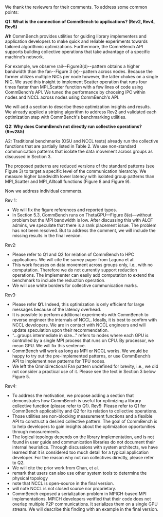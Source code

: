 We thank the reviewers for their comments. To address some common points:

**Q1: What is the connection of CommBench to applications? (Rev2, Rev4, Rev5)**

**A1:** CommBench provides utilities for guiding library implementers and application developers  to make quick and reliable experiments towards tailored algorithmic optimizations. Furthermore, the CommBench API supports building collective operations that take advantage of a specific machine’s network.

For example, we observe rail--Figure3(d)--pattern obtains a higher bandwidth than the fan--Figure 3 (e)--pattern across nodes. Because the former utilizes multiple NICs per node however, the latter chokes on a single NIC. We used this insight to implement Scatter operation that runs four times faster than MPI_Scatter function with a few lines of code using CommBench’s API. We tuned the performance by choosing IPC within nodes and NCCL across nodes using CommBench's API. 
 
We will add a section to describe these optimization insights and results. We already applied a striping algorithm to address Rev2 and validated each optimization step with CommBench's benchmarking utilities.
 
**Q2: Why does CommBench not directly run collective operations? (Rev2&5)**

A2: Traditional benchmarks (OSU and NCCL tests) already run the collective functions that are partially listed in Table 2. We use non-standard communication patterns that isolate the data movement across groups as discussed in Section 3.

The proposed patterns are reduced versions of the standard patterns (see Figure 3) to target a specific level of the communication hierarchy. We measure higher bandwidth lower latency with isolated group patterns than MPI_Scatter and MPI_Alltoall functions (Figure 8 and Figure 9).

Now we address individual comments.

Rev 1:
- We will fix the figure references and reported typos.
- In Section 5.3, CommBench runs on ThetaGPU—Figure 8(e)—without problem but the MPI bandwidth is low. After discussing this with ALCF admins, we speculate that there is a rank placement issue. The problem has not been resolved. But to address the comment, we will include the missing results in the final version.

Rev2:
- Please refer to Q1 and Q2 for relation of CommBench to HPC applications. We will cite the survey paper from Laguna et al.
- This work focuses on data movement across groups only, i.e., with no computation. Therefore we do not currently support reduction operations. The implementer can easily add computation to extend the benchmark to include the reduction operation.
- We will use white borders for collective communication marks.

Rev3:
- Please refer **Q1**.  Indeed, this optimization is only efficient for large messages because of the latency overhead.
- It is possible to perform additional experiments with CommBench to reverse engineer the internals of NCCL. Ideally, it is best to confirm with NCCL developers. We are in contact with NCCL engineers and will update speculation upon their recommendation.
- “...groups intermediate in size…" refers to nodes where each GPU is controlled by a single MPI process that runs on CPU. By processor, we mean GPU. We will fix this sentence.
- CommBench will work as long as MPI or NCCL works. We would be happy to try out the pre-implemented patterns, or use CommBench’s API to implement new patterns for TPU nodes.
- We left the Omnidirectional Fan pattern undefined for brevity, i.e., we did not consider a practical use of it. Please see the text in Section 3 below Figure 5.

Rev4:
- To address the motivation, we propose adding a section that demonstrates how CommBench is useful for optimizing a library collective function (please refer to Q1).
Rev5:
Please refer to Q1 for CommBench applicability and Q2 for its relation to collective operations.
- Those utilities are non-blocking measurement functions and a flexible API to construct a desired collective pattern. The goal of CommBench is to help developers to gain insights about the optimization opportunities through measurements.
- The logical topology depends on the library implementation, and is not found in user guide and communication libraries do not document their internal heuristics. Through discussions with system architects, we have learned that it is considered too much detail for a typical application developer.
For the reason why not run collectives directly, please refer to Q2.
- We will cite the prior work from Chan, et al.
- remark that users can also use other system tools to determine the physical topology
- note that NCCL is open-source in the final version.
- will note NCCL is not closed source nor proprietary.
- CommBench exposed a serialization problem in MPICH-based MPI implementations. MPICH developers verified that their code does not overlap multiple P2P communications. It serializes them on a single GPU stream. We will describe this finding with an example in the final version.
